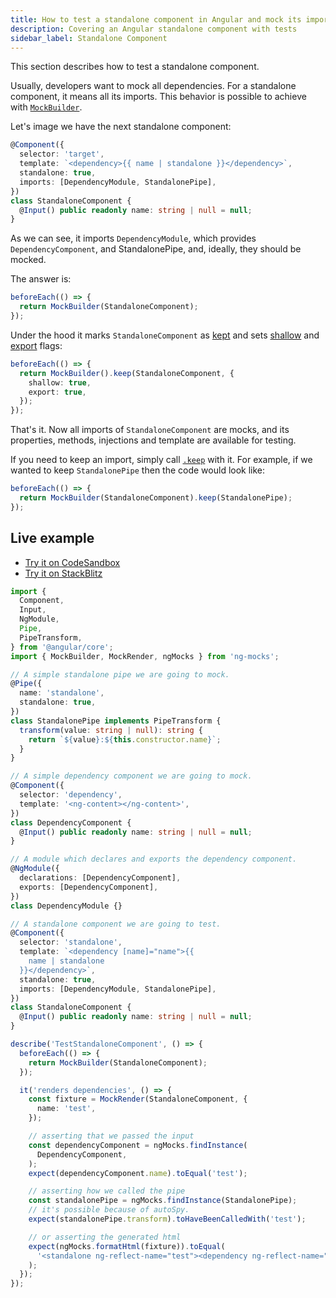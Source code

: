 ```yaml
---
title: How to test a standalone component in Angular and mock its imports
description: Covering an Angular standalone component with tests
sidebar_label: Standalone Component
---
```


This section describes how to test a standalone component.

Usually, developers want to mock all dependencies.
For a standalone component, it means all its imports.
This behavior is possible to achieve with [`MockBuilder`](../api/MockBuilder.md#shallow-flag).

Let's image we have the next standalone component:

```ts
@Component({
  selector: 'target',
  template: `<dependency>{{ name | standalone }}</dependency>`,
  standalone: true,
  imports: [DependencyModule, StandalonePipe],
})
class StandaloneComponent {
  @Input() public readonly name: string | null = null;
}
```

As we can see, it imports `DependencyModule`, which provides `DependencyComponent`, and StandalonePipe,
and, ideally, they should be mocked.

The answer is:

```ts
beforeEach(() => {
  return MockBuilder(StandaloneComponent);
});
```

Under the hood it marks `StandaloneComponent` as [kept](../api/MockBuilder.md#keep)
and sets [shallow](../api/MockBuilder.md#shallow-flag) and [export](../api/MockBuilder.md#export-flag) flags:

```ts
beforeEach(() => {
  return MockBuilder().keep(StandaloneComponent, {
    shallow: true,
    export: true,
  });
});
```

That's it. Now all imports of `StandaloneComponent` are mocks,
and its properties, methods, injections and template are available for testing. 

If you need to keep an import, simply call [`.keep`](../api/MockBuilder.md#keep) with it.
For example, if we wanted to keep `StandalonePipe` then the code would look like:

```ts
beforeEach(() => {
  return MockBuilder(StandaloneComponent).keep(StandalonePipe);
});
```

## Live example

- [Try it on CodeSandbox](https://codesandbox.io/s/github/help-me-mom/ng-mocks-sandbox/tree/tests?file=/src/examples/TestStandaloneComponent/test.spec.ts&initialpath=%3Fspec%3DTestStandaloneComponent)
- [Try it on StackBlitz](https://stackblitz.com/github/help-me-mom/ng-mocks-sandbox/tree/tests?file=src/examples/TestStandaloneComponent/test.spec.ts&initialpath=%3Fspec%3DTestStandaloneComponent)

```ts title="https://github.com/help-me-mom/ng-mocks/tree/master/examples/TestStandaloneComponent/test.spec.ts"
import {
  Component,
  Input,
  NgModule,
  Pipe,
  PipeTransform,
} from '@angular/core';
import { MockBuilder, MockRender, ngMocks } from 'ng-mocks';

// A simple standalone pipe we are going to mock.
@Pipe({
  name: 'standalone',
  standalone: true,
})
class StandalonePipe implements PipeTransform {
  transform(value: string | null): string {
    return `${value}:${this.constructor.name}`;
  }
}

// A simple dependency component we are going to mock.
@Component({
  selector: 'dependency',
  template: '<ng-content></ng-content>',
})
class DependencyComponent {
  @Input() public readonly name: string | null = null;
}

// A module which declares and exports the dependency component.
@NgModule({
  declarations: [DependencyComponent],
  exports: [DependencyComponent],
})
class DependencyModule {}

// A standalone component we are going to test.
@Component({
  selector: 'standalone',
  template: `<dependency [name]="name">{{
    name | standalone
  }}</dependency>`,
  standalone: true,
  imports: [DependencyModule, StandalonePipe],
})
class StandaloneComponent {
  @Input() public readonly name: string | null = null;
}

describe('TestStandaloneComponent', () => {
  beforeEach(() => {
    return MockBuilder(StandaloneComponent);
  });

  it('renders dependencies', () => {
    const fixture = MockRender(StandaloneComponent, {
      name: 'test',
    });

    // asserting that we passed the input
    const dependencyComponent = ngMocks.findInstance(
      DependencyComponent,
    );
    expect(dependencyComponent.name).toEqual('test');

    // asserting how we called the pipe
    const standalonePipe = ngMocks.findInstance(StandalonePipe);
    // it's possible because of autoSpy.
    expect(standalonePipe.transform).toHaveBeenCalledWith('test');

    // or asserting the generated html
    expect(ngMocks.formatHtml(fixture)).toEqual(
      '<standalone ng-reflect-name="test"><dependency ng-reflect-name="test"></dependency></standalone>',
    );
  });
});
```
